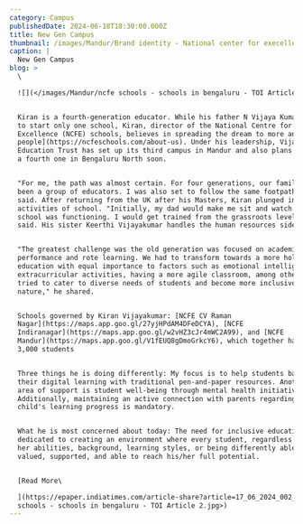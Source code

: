 ```yaml
---
category: Campus
publishedDate: 2024-06-18T18:30:00.000Z
title: New Gen Campus
thumbnail: /images/Mandur/Brand identity - National center for execellence_page-0001.jpg
caption: |
  New Gen Campus
blog: >
  \

  ![](</images/Mandur/ncfe schools - schools in bengaluru - TOI Article.jpg>)


  Kiran is a fourth-generation educator. While his father N Vijaya Kumar wanted
  to start only one school, Kiran, director of the National Centre for
  Excellence (NCFE) schools, believes in spreading the dream to more and [more
  people](https://ncfeschools.com/about-us). Under his leadership, Vijay Kiran
  Education Trust has set up its third campus in Mandur and also plans to set up
  a fourth one in Bengaluru North soon.


  "For me, the path was almost certain. For four generations, our family has
  been a group of educators. I was also set to follow the same footpath," Kiran
  said. After returning from the UK after his Masters, Kiran plunged into the
  activities of school. "Initially, my dad would make me sit and watch how the
  school was functioning. I would get trained from the grassroots level," he
  said. His sister Keerthi Vijayakumar handles the human resources side.


  "The greatest challenge was the old generation was focused on academic
  performance and rote learning. We had to transform towards a more holistic
  education with equal importance to factors such as emotional intelligence,
  extracurricular activities, having a more agile classroom, among others. We
  tried to cater to diverse needs of students and become more inclusive in
  nature," he shared.


  Schools governed by Kiran Vijayakumar: [NCFE CV Raman
  Nagar](https://maps.app.goo.gl/27yjHPdAM4DFeDCYA), [NCFE
  Indiranagar](https://maps.app.goo.gl/w2vHZ3cJr4mWC2A99), and [NCFE
  Mandur](https://maps.app.goo.gl/V1fEUQ8gDmoGrkcY6), which together have about
  3,000 students


  Three things he is doing differently: My focus is to help students balance
  their digital learning with traditional pen-and-paper resources. Another key
  area of support is student well-being through mental health initiatives.
  Additionally, maintaining an active connection with parents regarding their
  child's learning progress is mandatory.


  What he is most concerned about today: The need for inclusive education. I'm
  dedicated to creating an environment where every student, regardless of his or
  her abilities, background, learning styles, or being differently abled, feels
  valued, supported, and able to reach his/her full potential.


  [Read More\

  ](https://epaper.indiatimes.com/article-share?article=17_06_2024_002_028_toibgc_TOI)![](</images/Mandur/ncfe
  schools - schools in bengaluru - TOI Article 2.jpg>)
---
```


